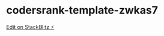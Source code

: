 # codersrank-template-zwkas7

[Edit on StackBlitz ⚡️](https://stackblitz.com/edit/codersrank-template-zwkas7)